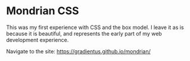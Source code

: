 # Mondrian CSS
This was my first experience with CSS and the box model.  I leave it as is because it is beautiful, and represents the early part of my web development experience.

Navigate to the site:
https://gradientus.github.io/mondrian/
